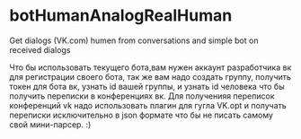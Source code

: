 # botHumanAnalogRealHuman
Get dialogs (VK.com) humen from conversations and simple bot on received dialogs

Что бы использовать текущего бота,вам нужен аккаунт разработчика вк для регистрации своего бота, так же вам надо создать группу, получить токен для бота вк, узнать id вашей группы, и узнать id человека что бы получить переписки в конференциях вк. Для полученияя переписок конференций vk надо использовать плагин для гугла VK.opt и получать переписки исключительно в json формате что бы не писать самому свой мини-парсер. :)
